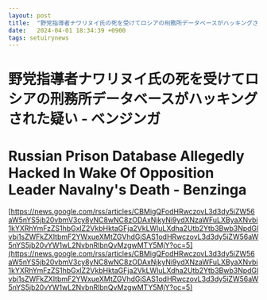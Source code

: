 ```yaml
---
layout: post
title:  "野党指導者ナワリヌイ氏の死を受けてロシアの刑務所データベースがハッキングされた疑い - ベンジンガ"
date:   2024-04-01 18:34:39 +0900
tags: setuirynews 
---
```


# 野党指導者ナワリヌイ氏の死を受けてロシアの刑務所データベースがハッキングされた疑い - ベンジンガ



# Russian Prison Database Allegedly Hacked In Wake Of Opposition Leader Navalny's Death - Benzinga

[https://news.google.com/rss/articles/CBMigQFodHRwczovL3d3dy5iZW56aW5nYS5jb20vbmV3cy8yNC8wNC8zODAxNjkyNi9ydXNzaWFuLXByaXNvbi1kYXRhYmFzZS1hbGxlZ2VkbHktaGFja2VkLWluLXdha2Utb2Ytb3Bwb3NpdGlvbi1sZWFkZXItbmF2YWxueXMtZGVhdGjSAS1odHRwczovL3d3dy5iZW56aW5nYS5jb20vYW1wL2NvbnRlbnQvMzgwMTY5MjY?oc=5](https://news.google.com/rss/articles/CBMigQFodHRwczovL3d3dy5iZW56aW5nYS5jb20vbmV3cy8yNC8wNC8zODAxNjkyNi9ydXNzaWFuLXByaXNvbi1kYXRhYmFzZS1hbGxlZ2VkbHktaGFja2VkLWluLXdha2Utb2Ytb3Bwb3NpdGlvbi1sZWFkZXItbmF2YWxueXMtZGVhdGjSAS1odHRwczovL3d3dy5iZW56aW5nYS5jb20vYW1wL2NvbnRlbnQvMzgwMTY5MjY?oc=5)

